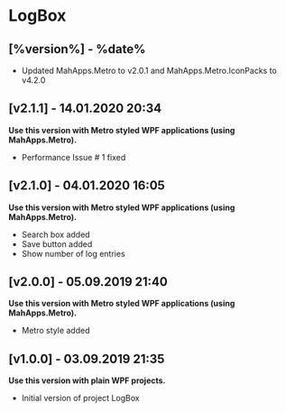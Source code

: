 # LogBox

## [%version%] - %date%

- Updated MahApps.Metro to v2.0.1 and MahApps.Metro.IconPacks to v4.2.0

## [v2.1.1] - 14.01.2020 20:34

**Use this version with Metro styled WPF applications (using MahApps.Metro).**

- Performance Issue # 1 fixed

## [v2.1.0] - 04.01.2020 16:05

**Use this version with Metro styled WPF applications (using MahApps.Metro).**

- Search box added
- Save button added
- Show number of log entries

## [v2.0.0] - 05.09.2019 21:40

**Use this version with Metro styled WPF applications (using MahApps.Metro).**

- Metro style added

## [v1.0.0] - 03.09.2019 21:35

**Use this version with plain WPF projects.**

- Initial version of project LogBox
